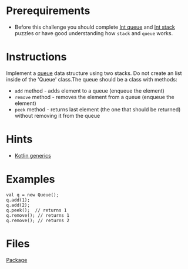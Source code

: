 # Prerequirements
* Before this challenge you should complete [Int queue](app/src/test/java/com/igorwojda/datastructure/queue/classic/Queue.md) and
[Int stack](app/src/test/java/com/igorwojda/datastructure/stack/classic/Stack.md) puzzles or have good understanding how `stack` and `queue`
works.

# Instructions
Implement a [queue](https://en.wikipedia.org/wiki/Queue_(abstract_data_type)) data structure using two stacks. Do not create an list
inside of the 'Queue' class.The queue should be a class with methods:
* `add` method - adds element to a queue (enqueue the element)
* `remove` method - removes the element from a queue (enqueue the element)
* `peek` method - returns last element (the one that should be returned) without removing it from the queue

# Hints
* [Kotlin generics](https://kotlinlang.org/docs/reference/generics.html)

# Examples
```
val q = new Queue();
q.add(1);
q.add(2);
q.peek();  // returns 1
q.remove(); // returns 1
q.remove(); // returns 2
```

# Files
[Package](.)
